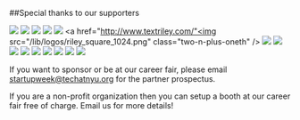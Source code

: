 ##Special thanks to our supporters

<a href="http://www.work-bench.com/"><img src="/lib/logos/work-bench.png" class="two-n-plus-oneth" /></a>
<a href="http://www.yodle.com/"><img src="/lib/logos/yodle.png" class="two-n-plus-oneth" /></a>
<a href="http://www.2u.com/"><img src="/lib/logos/2U.png" class="two-n-plus-oneth" /></a>
<a href="https://www.fromparcel.com/"><img src="/lib/logos/parcel.jpg" class="two-n-plus-oneth"/></a>
<a href="http://www.switchapp.com"><img src="/lib/logos/switch.png" class="two-n-plus-oneth" /></a>
<a href="http://www.textriley.com/"<img src="/lib/logos/riley_square_1024.png" class="two-n-plus-oneth" /></a>
<a href="http://seatswaptickets.com/"><img src="/lib/logos/seatswap.jpg" class="two-n-plus-oneth" /></a>
<a href="https://www.idtech.com/"><img src="/lib/logos/idtech.png" class="two-n-plus-oneth" /></a>
<a href="https://aloha.com/home"><img src="/lib/logos/aloha-logo.gif" class="two-n-plus-oneth" /></a>
<a href="http://ventureforamerica.org/"><img src="/lib/logos/vfa_logo_color.jpg" class="two-n-plus-oneth" /></a>
<a href="https://www.moveloot.com/"><img src="/lib/logos/moveloot.png" class="two-n-plus-oneth" /></a>
<a href="http://www.cockroachlabs.com/"><img src="/lib/logos/cockroachlabs.png" class="two-n-plus-oneth" /></a>
<a href="http://www.textriley.com/"><img src="/lib/logos/riley_square_1024.png" class="two-n-plus-oneth" /></a>
<a href="http://touchlab.co/"><img src="/lib/logos/touchlab.png" class="two-n-plus-oneth" /></a>
<a href="http://www.newsweek.com/"><img src="/lib/logos/newsweek.jpg" class="two-n-plus-oneth" /></a>

If you want to sponsor or be at our career fair, please email [startupweek@techatnyu.org](mailto:startupweek@@techatnyu.org) for the partner prospectus.

If you are a non-profit organization then you can setup a booth at our career fair free of charge. Email us for more details!

<br>
